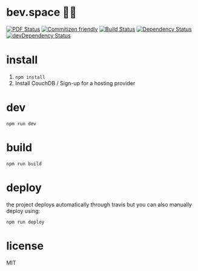 # bev.space :beer::rocket:
[![PDF Status](https://www.sharelatex.com/github/repos/zaccolley/bevspace/builds/latest/badge.svg)](https://www.sharelatex.com/github/repos/zaccolley/bevspace/builds/latest/output.pdf)
[![Commitizen friendly](https://img.shields.io/badge/commitizen-friendly-brightgreen.svg)](http://commitizen.github.io/cz-cli/)
[![Build Status](https://travis-ci.org/zaccolley/bevspace.svg?branch=dev)](https://travis-ci.org/zaccolley/bevspace)
[![Dependency Status](https://david-dm.org/zaccolley/bevspace.svg)](https://david-dm.org/zaccolley/bevspace)
[![devDependency Status](https://david-dm.org/zaccolley/bevspace/dev-status.svg)](https://david-dm.org/zaccolley/bevspace#info=devDependencies)

# install

1. `npm install`
2. Install CouchDB / Sign-up for a hosting provider

# dev

```
npm run dev
```

# build

```
npm run build
```

# deploy

the project deploys automatically through travis but you can also manually deploy using:

```
npm run deploy
```

# license

MIT
